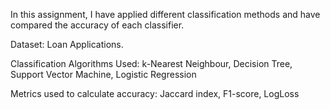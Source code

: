 In this assignment, I have applied different classification methods and have compared the accuracy of each classifier.

Dataset: Loan Applications.

Classification Algorithms Used:
k-Nearest Neighbour,
Decision Tree,
Support Vector Machine,
Logistic Regression

Metrics used to calculate accuracy:
Jaccard index,
F1-score,
LogLoss
